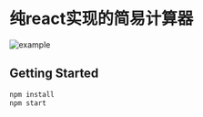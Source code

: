 # 纯react实现的简易计算器
![example](http://olaks9dtt.bkt.clouddn.com/example.jpg "example")
## Getting Started
```sh
npm install
npm start
```
